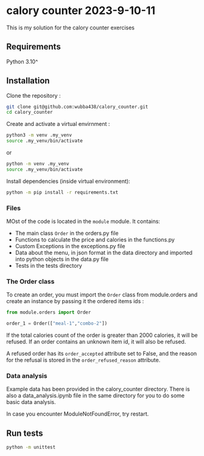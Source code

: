 # calory counter 2023-9-10-11
This is my solution for the calory counter exercises

## Requirements

Python 3.10^

## Installation

Clone the repository :

```bash
git clone git@github.com:wubba438/calory_counter.git
cd calory_counter
```

Create and activate a virtual envirnment :

```bash
python3 -m venv .my_venv
source .my_venv/bin/activate
```
or

```bash
python -m venv .my_venv
source .my_venv/bin/activate
```
Install dependencies (inside virtual environment):

```bash
python -m pip install -r requirements.txt
```

### Files
MOst of the code is located in the `module` module. It contains:

- The main class `Order` in the orders.py file
- Functions to calculate the price and calories in the functions.py
- Custom Exceptions in the exceptions.py file
- Data about the menu,  in json format in the data directory and imported into python objects in the data.py file
- Tests in the tests directory

### The Order class

To create an order, you must import the `Order` class from module.orders and create an instance by passing it the ordered items ids :

```python
from module.orders import Order

order_1 = Order(["meal-1","combo-2"])
```

If the total calories count of the order is greater than 2000 calories, it will be refused. If an order contains an unknown item id, it will also be refused.

A refused order has its `order_accepted` attribute set to False, and the reason for the refusal is stored in the `order_refused_reason` attribute. 

### Data analysis

Example data has been provided in the calory_counter directory. There is also a data_analysis.ipynb file in the same directory for you to do some basic data analysis.

In case you encounter ModuleNotFoundError, try restart.

## Run tests

```bash
python -m unittest
```